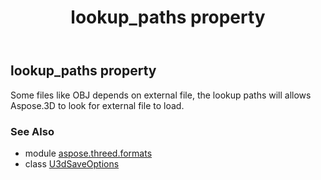 ﻿---
title: lookup_paths property
second_title: Aspose.3D for Python via .NET API References
description: 
type: docs
weight: 130
url: /python-net/aspose.threed.formats/u3dsaveoptions/lookup_paths/
is_root: false
---

## lookup_paths property


Some files like OBJ depends on external file, the lookup paths will allows Aspose.3D to look for external file to load.

### See Also
* module [aspose.threed.formats](../../)
* class [U3dSaveOptions](/3d/python-net/aspose.threed.formats/u3dsaveoptions)
